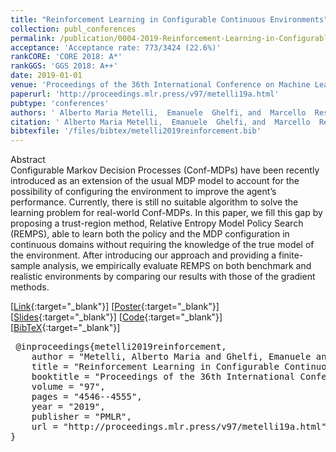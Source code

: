 ```yaml
---
title: "Reinforcement Learning in Configurable Continuous Environments"
collection: publ_conferences
permalink: /publication/0004-2019-Reinforcement-Learning-in-Configurable-Continuous-Environments
acceptance: 'Acceptance rate: 773/3424 (22.6%)'
rankCORE: 'CORE 2018: A*'
rankGGS: 'GGS 2018: A++'
date: 2019-01-01
venue: 'Proceedings of the 36th International Conference on Machine Learning (ICML)'
paperurl: 'http://proceedings.mlr.press/v97/metelli19a.html'
pubtype: 'conferences'
authors: ' Alberto Maria Metelli,  Emanuele  Ghelfi, and  Marcello  Restelli'
citation: ' Alberto Maria Metelli,  Emanuele  Ghelfi, and  Marcello  Restelli&quot;Reinforcement Learning in Configurable Continuous Environments.&quot; Proceedings of the 36th International Conference on Machine Learning (ICML), 2019'
bibtexfile: '/files/bibtex/metelli2019reinforcement.bib'
---
```

Abstract
 <br> Configurable Markov Decision Processes (Conf-MDPs) have been recently introduced as an extension of the usual MDP model to account for the possibility of configuring the environment to improve the agent’s performance. Currently, there is still no suitable algorithm to solve the learning problem for real-world Conf-MDPs. In this paper, we fill this gap by proposing a trust-region method, Relative Entropy Model Policy Search (REMPS), able to learn both the policy and the MDP configuration in continuous domains without requiring the knowledge of the true model of the environment. After introducing our approach and providing a finite-sample analysis, we empirically evaluate REMPS on both benchmark and realistic environments by comparing our results with those of the gradient methods. <br> 

 [[Link](http://proceedings.mlr.press/v97/metelli19a.html){:target="_blank"}] [[Poster](https://albertometelli.github.io/files/icml2019-remps/poster.pdf){:target="_blank"}] [[Slides](https://albertometelli.github.io/files/icml2019-remps/slides.pdf){:target="_blank"}] [[Code](https://github.com/albertometelli/remps){:target="_blank"}] [[BibTeX](/files/bibtex/metelli2019reinforcement.bib){:target="_blank"}] 
<pre> @inproceedings{metelli2019reinforcement,
    author = "Metelli, Alberto Maria and Ghelfi, Emanuele and Restelli, Marcello",
    title = "Reinforcement Learning in Configurable Continuous Environments",
    booktitle = "Proceedings of the 36th International Conference on Machine Learning ({ICML})",
    volume = "97",
    pages = "4546--4555",
    year = "2019",
    publisher = "PMLR",
    url = "http://proceedings.mlr.press/v97/metelli19a.html"
} </pre>
